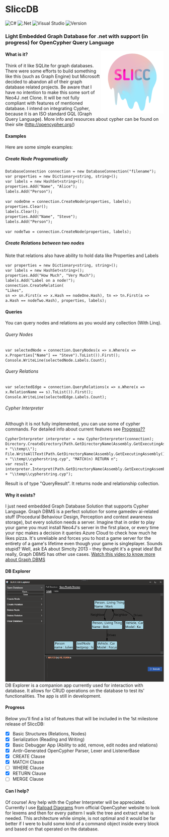 # SliccDB
![C#](https://img.shields.io/badge/c%23-%23239120.svg?style=for-the-badge&logo=c-sharp&logoColor=white) ![.Net](https://img.shields.io/badge/.NET-5C2D91?style=for-the-badge&logo=.net&logoColor=white) ![Visual Studio](https://img.shields.io/badge/Visual%20Studio-5C2D91.svg?style=for-the-badge&logo=visual-studio&logoColor=white)
![Version](https://img.shields.io/badge/Version-0.0.1-brightgreen?style=for-the-badge)
### Light Embedded Graph Database for .net with support (in progress) for OpenCypher Query Language 
<img src="/SliccDB.Explorer/Res/SLICC_500.png" width="200" height="200" align="right">

#### What is it?
Think of it like SQLite for graph databases. There were some efforts to build something like this (such as Graph Engine) but Microsoft decided to abandon all of their graph database related projects. Be aware that I have no intention to make this some sort of Neo4J .net Clone. It will be not fully compliant with features of mentioned database. I intend on integrating Cypher, because it is an ISO standard GQL (Graph Query Language). More info and resources about cypher can be found on their site (http://opencypher.org/) 

#### Examples
Here are some simple examples:

##### Create Node Programatically 

```Csharp
DatabaseConnection connection = new DatabaseConnection("filename");
var properties = new Dictionary<string, string>();
var labels = new HashSet<string>();
properties.Add("Name", "Alice");
labels.Add("Person");

var nodeOne = connection.CreateNode(properties, labels);
properties.Clear();
labels.Clear();
properties.Add("Name", "Steve");
labels.Add("Person");

var nodeTwo = connection.CreateNode(properties, labels);
```

##### Create Relations between two nodes
Note that relations also have ability to hold data like Properties and Labels
```Csharp
var properties = new Dictionary<string, string>();
var labels = new HashSet<string>();
properties.Add("How Much", "Very Much");
labels.Add("Label on a node!");
connection.CreateRelation(
"Likes", 
sn => sn.First(x => x.Hash == nodeOne.Hash), tn => tn.First(a => a.Hash == nodeTwo.Hash), properties, labels);
```

#### Queries

You can query nodes and relations as you would any collection (With Linq). 

###### Query Nodes

```Csharp
var selectedNode = connection.QueryNodes(x => x.Where(x => x.Properties["Name"] == "Steve").ToList()).First();
Console.WriteLine(selectedNode.Labels.Count);
```

###### Query Relations

```Csharp
var selectedEdge = connection.QueryRelations(x => x.Where(x => x.RelationName == s).ToList()).First();
Console.WriteLine(selectedEdge.Labels.Count);
```
###### Cypher Interpreter
Although it is not fully implemented, you can use some of cypher commands. For detailed info about current features see [Progress??](####Progress)

```Csharp
CypherInterpreter interpreter = new CypherInterpreter(connection);
Directory.CreateDirectory(Path.GetDirectoryName(Assembly.GetExecutingAssembly().Location) + "\\temp\\");
File.WriteAllText(Path.GetDirectoryName(Assembly.GetExecutingAssembly().Location) + "\\temp\\cypherstring.cyp", "MATCH(n) RETURN n";
var result = interpreter.Interpret(Path.GetDirectoryName(Assembly.GetExecutingAssembly().Location) + "\\temp\\cypherstring.cyp");           
```
Result is of type "QueryResult". It returns node and relationship collection.

#### Why it exists?
I just need embedded Graph Database Solution that supports Cypher Language.
Graph DBMS is a perfect solution for some gamedev ai-related stuff (Procedural Behaviour Design, Perception and context awareness storage), but every solution needs a server. Imagine that in order to play your game you must install Neo4J's server in the first place, or every time your npc makes a decision it queries Azure Cloud to check how much he likes pizza. It's unreliable and forces you to host a game server for the entirety of a game's lifetime even though your game is singleplayer. Sounds stupid? Well, ask EA about Simcity 2013 - they thought it's a great idea! But really, Graph DBMS has other use cases. [Watch this video to know more about Graph DBMS](https://www.youtube.com/watch?v=GekQqFZm7mA)

#### DB Explorer
![DB Explorer Screenshot](/screenshots/Explorer.png)\
DB Explorer is a companion app currently used for interaction with database. It allows for CRUD operations on the database to test its' functionalities. 
The app is still in development.

#### Progress
Below you'll find a list of features that will be included in the 1st milestone release of SliccDB:
- [x] Basic Structures (Relations, Nodes)
- [x] Serialization (Reading and Writing)
- [x] Basic Debugger App (Ability to add, remove, edit nodes and relations)
- [x] Antlr-Generated OpenCypher Parser, Lexer and ListenerBase
- [x] CREATE Clause
- [x] MATCH Clause
- [ ] WHERE Clause
- [x] RETURN Clause
- [ ] MERGE Clause

#### Can I help?
Of course! Any help with the Cypher Interpreter will be appreciated. Currently I use [Raiload Diagrams](https://s3.amazonaws.com/artifacts.opencypher.org/M16/railroad/Cypher.html) from official OpenCypher website to look for lexems and then for every pattern I walk the tree and extract what is needed. This architecture while simple, is not optimal and it would be far better if I were to build some kind of a command object inside every block and based on that operated on the database. 
